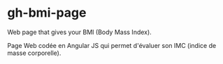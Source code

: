 # gh-bmi-page
Web page that gives your BMI (Body Mass Index).

Page Web codée en Angular JS qui permet d'évaluer son IMC (indice de masse corporelle).

